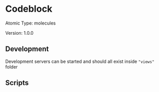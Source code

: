 # Codeblock

Atomic Type: molecules

Version: 1.0.0

## Development

Development servers can be started and should all exist inside `"views"` folder

## Scripts

